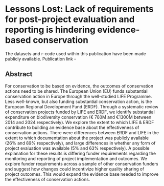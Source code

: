 # Lessons Lost: Lack of requirements for post-project evaluation and reporting is hindering evidence-based conservation

The datasets and r-code used within this publication have been made publicly available.
Publication link - 

## Abstract
For conservation to be based on evidence, the outcomes of conservation actions need to be shared. The European Union (EU) funds substantial conservation action in Europe through the well-studied LIFE Programme. Less well-known, but also funding substantial conservation action, is the European Regional Development Fund (ERDF). Through a systematic review of conservation projects funded by LIFE and ERDF, we identify substantial expenditure on biodiversity conservation (€ 760M and €1300M between 2014 and 2024 respectively). We explore the extent to which LIFE & ERDF contribute to building an evidence base about the effectiveness of conservation actions.  There were differences between ERDF and LIFE in the extent to which documentation about the project was publicly available (26% and 89% respectively), and large differences in whether any form of project evaluation was available (5% and 63% respectively). A possible explanation for these results is differing funder requirements regarding the monitoring and reporting of project implementation and outcomes. We explore funder requirements across a sample of other conservation funders and suggest how changes could incentivize higher quality sharing of project outcomes. This would expand the evidence base needed to improve the effectiveness of conservation actions.
